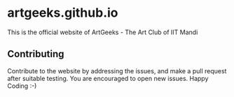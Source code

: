 # artgeeks.github.io
This is the official website of ArtGeeks - The Art Club of IIT Mandi

## Contributing

Contribute to the website by addressing the issues, and make a pull request after suitable testing. 
You are encouraged to open new issues. Happy Coding :-)
